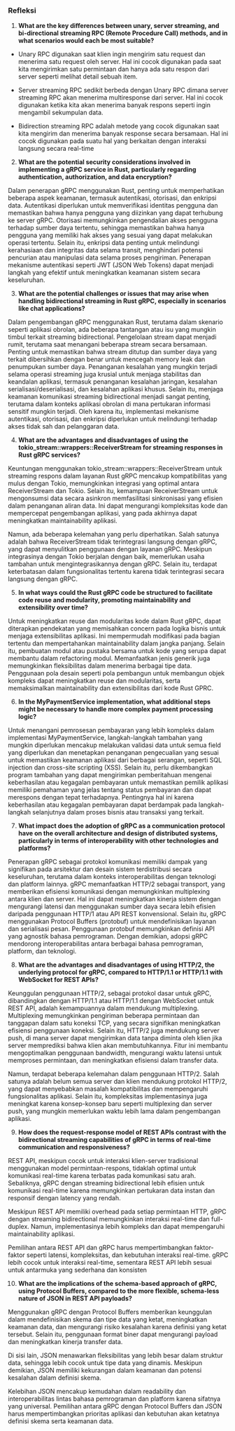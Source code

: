 ### Refleksi

1. **What are the key differences between unary, server streaming, and bi-directional streaming RPC (Remote Procedure Call) methods, and in what scenarios would each be most suitable?**

- Unary RPC digunakan saat klien ingin mengirim satu request dan menerima satu request oleh server. Hal ini cocok digunakan pada saat kita mengirimkan satu permintaan dan hanya ada satu respon dari server seperti melihat detail sebuah item.

- Server streaming RPC sedikit berbeda dengan Unary RPC dimana server streaming RPC akan menerima multiresponse dari server. Hal ini cocok digunakan ketika kita akan menerima banyak respons seperti ingin mengambil sekumpulan data.

- Bidirection streaming RPC adalah metode yang cocok digunakan saat kita mengirim dan menerima banyak response secara bersamaan. Hal ini cocok digunakan pada suatu hal yang berkaitan dengan interaksi langsung secara real-time

2. **What are the potential security considerations involved in implementing a gRPC service in Rust, particularly regarding authentication, authorization, and data encryption?**

Dalam penerapan gRPC menggunakan Rust, penting untuk memperhatikan beberapa aspek keamanan, termasuk autentikasi, otorisasi, dan enkripsi data. Autentikasi diperlukan untuk memverifikasi identitas pengguna dan memastikan bahwa hanya pengguna yang diizinkan yang dapat terhubung ke server gRPC. Otorisasi memungkinkan pengendalian akses pengguna terhadap sumber daya tertentu, sehingga memastikan bahwa hanya pengguna yang memiliki hak akses yang sesuai yang dapat melakukan operasi tertentu. Selain itu, enkripsi data penting untuk melindungi kerahasiaan dan integritas data selama transit, menghindari potensi pencurian atau manipulasi data selama proses pengiriman. Penerapan mekanisme autentikasi seperti JWT (JSON Web Tokens) dapat menjadi langkah yang efektif untuk meningkatkan keamanan sistem secara keseluruhan.

3. **What are the potential challenges or issues that may arise when handling bidirectional streaming in Rust gRPC, especially in scenarios like chat applications?**

Dalam pengembangan gRPC menggunakan Rust, terutama dalam skenario seperti aplikasi obrolan, ada beberapa tantangan atau isu yang mungkin timbul terkait streaming bidirectional. Pengelolaan stream dapat menjadi rumit, terutama saat menangani beberapa stream secara bersamaan. Penting untuk memastikan bahwa stream ditutup dan sumber daya yang terkait dibersihkan dengan benar untuk mencegah memory leak dan penumpukan sumber daya. Penanganan kesalahan yang mungkin terjadi selama operasi streaming juga krusial untuk menjaga stabilitas dan keandalan aplikasi, termasuk penanganan kesalahan jaringan, kesalahan serialisasi/deserialisasi, dan kesalahan aplikasi khusus. Selain itu, menjaga keamanan komunikasi streaming bidirectional menjadi sangat penting, terutama dalam konteks aplikasi obrolan di mana pertukaran informasi sensitif mungkin terjadi. Oleh karena itu, implementasi mekanisme autentikasi, otorisasi, dan enkripsi diperlukan untuk melindungi terhadap akses tidak sah dan pelanggaran data.

4. **What are the advantages and disadvantages of using the tokio_stream::wrappers::ReceiverStream for streaming responses in Rust gRPC services?**

Keuntungan menggunakan tokio_stream::wrappers::ReceiverStream untuk streaming respons dalam layanan Rust gRPC mencakup kompatibilitas yang mulus dengan Tokio, memungkinkan integrasi yang optimal antara ReceiverStream dan Tokio. Selain itu, kemampuan ReceiverStream untuk mengonsumsi data secara asinkron memfasilitasi sinkronisasi yang efisien dalam penanganan aliran data. Ini dapat mengurangi kompleksitas kode dan mempercepat pengembangan aplikasi, yang pada akhirnya dapat meningkatkan maintainability aplikasi.

Namun, ada beberapa kelemahan yang perlu diperhatikan. Salah satunya adalah bahwa ReceiverStream tidak terintegrasi langsung dengan gRPC, yang dapat menyulitkan penggunaan dengan layanan gRPC. Meskipun integrasinya dengan Tokio berjalan dengan baik, memerlukan usaha tambahan untuk mengintegrasikannya dengan gRPC. Selain itu, terdapat keterbatasan dalam fungsionalitas tertentu karena tidak terintegrasi secara langsung dengan gRPC.

5. **In what ways could the Rust gRPC code be structured to facilitate code reuse and modularity, promoting maintainability and extensibility over time?** <br>
    
Untuk meningkatkan reuse dan modularitas kode dalam Rust gRPC, dapat diterapkan pendekatan yang memisahkan concern pada logika bisnis untuk menjaga extensibilitas aplikasi. Ini mempermudah modifikasi pada bagian tertentu dan mempertahankan maintainability dalam jangka panjang. Selain itu, pembuatan modul atau pustaka bersama untuk kode yang serupa dapat membantu dalam refactoring modul. Memanfaatkan jenis generik juga memungkinkan fleksibilitas dalam menerima berbagai tipe data. Penggunaan pola desain seperti pola pembangun untuk membangun objek kompleks dapat meningkatkan reuse dan modularitas, serta memaksimalkan maintainability dan extensibilitas dari kode Rust GPRC.
    
 
6. **In the MyPaymentService implementation, what additional steps might be necessary to handle more complex payment processing logic?**

Untuk menangani pemrosesan pembayaran yang lebih kompleks dalam implementasi MyPaymentService, langkah-langkah tambahan yang mungkin diperlukan mencakup melakukan validasi data untuk semua field yang diperlukan dan menetapkan penanganan pengecualian yang sesuai untuk memastikan keamanan aplikasi dari berbagai serangan, seperti SQL injection dan cross-site scripting (XSS). Selain itu, perlu dikembangkan program tambahan yang dapat mengirimkan pemberitahuan mengenai keberhasilan atau kegagalan pembayaran untuk memastikan pemilik aplikasi memiliki pemahaman yang jelas tentang status pembayaran dan dapat merespons dengan tepat terhadapnya. Pentingnya hal ini karena keberhasilan atau kegagalan pembayaran dapat berdampak pada langkah-langkah selanjutnya dalam proses bisnis atau transaksi yang terkait.

7. **What impact does the adoption of gRPC as a communication protocol have on the overall architecture and design of distributed systems, particularly in terms of interoperability with other technologies and platforms?** 

Penerapan gRPC sebagai protokol komunikasi memiliki dampak yang signifikan pada arsitektur dan desain sistem terdistribusi secara keseluruhan, terutama dalam konteks interoperabilitas dengan teknologi dan platform lainnya. gRPC memanfaatkan HTTP/2 sebagai transport, yang memberikan efisiensi komunikasi dengan memungkinkan multiplexing antara klien dan server. Hal ini dapat meningkatkan kinerja sistem dengan mengurangi latensi dan menggunakan sumber daya secara lebih efisien daripada penggunaan HTTP/1 atau API REST konvensional. Selain itu, gRPC menggunakan Protocol Buffers (protobuf) untuk mendefinisikan layanan dan serialisasi pesan. Penggunaan protobuf memungkinkan definisi API yang agnostik bahasa pemrograman. Dengan demikian, adopsi gRPC mendorong interoperabilitas antara berbagai bahasa pemrograman, platform, dan teknologi.

8. **What are the advantages and disadvantages of using HTTP/2, the underlying protocol for gRPC, compared to HTTP/1.1 or HTTP/1.1 with WebSocket for REST APIs?**

Keunggulan penggunaan HTTP/2, sebagai protokol dasar untuk gRPC, dibandingkan dengan HTTP/1.1 atau HTTP/1.1 dengan WebSocket untuk REST API, adalah kemampuannya dalam mendukung multiplexing. Multiplexing memungkinkan pengiriman beberapa permintaan dan tanggapan dalam satu koneksi TCP, yang secara signifikan meningkatkan efisiensi penggunaan koneksi. Selain itu, HTTP/2 juga mendukung server push, di mana server dapat mengirimkan data tanpa diminta oleh klien jika server memprediksi bahwa klien akan membutuhkannya. Fitur ini membantu mengoptimalkan penggunaan bandwidth, mengurangi waktu latensi untuk memproses permintaan, dan meningkatkan efisiensi dalam transfer data.

Namun, terdapat beberapa kelemahan dalam penggunaan HTTP/2. Salah satunya adalah belum semua server dan klien mendukung protokol HTTP/2, yang dapat menyebabkan masalah kompatibilitas dan mempengaruhi fungsionalitas aplikasi. Selain itu, kompleksitas implementasinya juga meningkat karena konsep-konsep baru seperti multiplexing dan server push, yang mungkin memerlukan waktu lebih lama dalam pengembangan aplikasi.

9. **How does the request-response model of REST APIs contrast with the bidirectional streaming capabilities of gRPC in terms of real-time communication and responsiveness?**

REST API, meskipun cocok untuk interaksi klien-server tradisional menggunakan model permintaan-respons, tidaklah optimal untuk komunikasi real-time karena terbatas pada komunikasi satu arah. Sebaliknya, gRPC dengan streaming bidirectional lebih efisien untuk komunikasi real-time karena memungkinkan pertukaran data instan dan responsif dengan latency yang rendah.

Meskipun REST API memiliki overhead pada setiap permintaan HTTP, gRPC dengan streaming bidirectional memungkinkan interaksi real-time dan full-duplex. Namun, implementasinya lebih kompleks dan dapat mempengaruhi maintainability aplikasi.

Pemilihan antara REST API dan gRPC harus mempertimbangkan faktor-faktor seperti latensi, kompleksitas, dan kebutuhan interaksi real-time. gRPC lebih cocok untuk interaksi real-time, sementara REST API lebih sesuai untuk antarmuka yang sederhana dan konsisten

10. **What are the implications of the schema-based approach of gRPC, using Protocol Buffers, compared to the more flexible, schema-less nature of JSON in REST API payloads?**

Menggunakan gRPC dengan Protocol Buffers memberikan keunggulan dalam mendefinisikan skema dan tipe data yang ketat, meningkatkan keamanan data, dan mengurangi risiko kesalahan karena definisi yang ketat tersebut. Selain itu, penggunaan format biner dapat mengurangi payload dan meningkatkan kinerja transfer data.

Di sisi lain, JSON menawarkan fleksibilitas yang lebih besar dalam struktur data, sehingga lebih cocok untuk tipe data yang dinamis. Meskipun demikian, JSON memiliki kekurangan dalam keamanan dan potensi kesalahan dalam definisi skema.

Kelebihan JSON mencakup kemudahan dalam readability dan interoperabilitas lintas bahasa pemrograman dan platform karena sifatnya yang universal. Pemilihan antara gRPC dengan Protocol Buffers dan JSON harus mempertimbangkan prioritas aplikasi dan kebutuhan akan ketatnya definisi skema serta keamanan data.